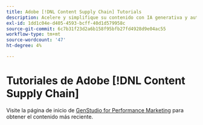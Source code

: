 ```yaml
---
title: Adobe [!DNL Content Supply Chain] Tutorials
description: Acelere y simplifique su contenido con IA generativa y automatización inteligente. La cadena de suministro de contenido de Adobe es una solución integral que le permite planificar, crear, entregar y analizar el contenido.
exl-id: 1dd1c04e-d405-4593-bcff-40d1d579958c
source-git-commit: 6c7b31f23d2a6b158f95bfb27fd4928d9e04ac55
workflow-type: tm+mt
source-wordcount: '47'
ht-degree: 4%

---
```


# Tutoriales de Adobe [!DNL Content Supply Chain] 

Visite la página de inicio de [GenStudio for Performance Marketing](https://experienceleague.adobe.com/en/browse/genstudio-for-performance-marketing) para obtener el contenido más reciente.
